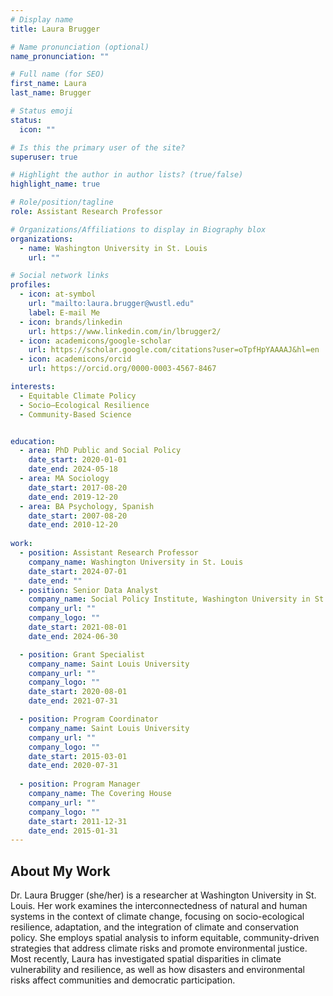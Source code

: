 ```yaml
---
# Display name
title: Laura Brugger

# Name pronunciation (optional)
name_pronunciation: ""

# Full name (for SEO)
first_name: Laura
last_name: Brugger

# Status emoji
status:
  icon: ""

# Is this the primary user of the site?
superuser: true

# Highlight the author in author lists? (true/false)
highlight_name: true

# Role/position/tagline
role: Assistant Research Professor

# Organizations/Affiliations to display in Biography blox
organizations:
  - name: Washington University in St. Louis
    url: ""

# Social network links
profiles:
  - icon: at-symbol
    url: "mailto:laura.brugger@wustl.edu"
    label: E-mail Me
  - icon: brands/linkedin
    url: https://www.linkedin.com/in/lbrugger2/
  - icon: academicons/google-scholar
    url: https://scholar.google.com/citations?user=oTpfHpYAAAAJ&hl=en
  - icon: academicons/orcid
    url: https://orcid.org/0000-0003-4567-8467

interests:
  - Equitable Climate Policy
  - Socio–Ecological Resilience
  - Community-Based Science


education:
  - area: PhD Public and Social Policy
    date_start: 2020-01-01
    date_end: 2024-05-18
  - area: MA Sociology
    date_start: 2017-08-20
    date_end: 2019-12-20
  - area: BA Psychology, Spanish
    date_start: 2007-08-20
    date_end: 2010-12-20
 
work:
  - position: Assistant Research Professor
    company_name: Washington University in St. Louis
    date_start: 2024-07-01
    date_end: ""
  - position: Senior Data Analyst
    company_name: Social Policy Institute, Washington University in St. Louis
    company_url: ""
    company_logo: ""
    date_start: 2021-08-01
    date_end: 2024-06-30

  - position: Grant Specialist
    company_name: Saint Louis University
    company_url: ""
    company_logo: ""
    date_start: 2020-08-01
    date_end: 2021-07-31

  - position: Program Coordinator
    company_name: Saint Louis University
    company_url: ""
    company_logo: ""
    date_start: 2015-03-01
    date_end: 2020-07-31
    
  - position: Program Manager
    company_name: The Covering House
    company_url: ""
    company_logo: ""
    date_start: 2011-12-31
    date_end: 2015-01-31
---
```



## About My Work

Dr. Laura Brugger (she/her) is a researcher at Washington University in St. Louis. Her work examines the interconnectedness of natural and human systems in the context of climate change, focusing on socio-ecological resilience, adaptation, and the integration of climate and conservation policy. She employs spatial analysis to inform equitable, community-driven strategies that address climate risks and promote environmental justice. Most recently, Laura has investigated spatial disparities in climate vulnerability and resilience, as well as how disasters and environmental risks affect communities and democratic participation.


